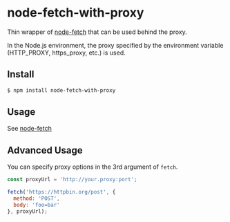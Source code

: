# node-fetch-with-proxy

Thin wrapper of [node-fetch](https://www.npmjs.com/package/node-fetch) that can be used behind the proxy.

In the Node.js environment, the proxy specified by the environment variable (HTTP_PROXY, https_proxy, etc.) is used.

## Install

```sh
$ npm install node-fetch-with-proxy
```

## Usage

See [node-fetch](https://www.npmjs.com/package/node-fetch)

## Advanced Usage

You can specify proxy options in the 3rd argument of `fetch`.

```javascript
const proxyUrl = 'http://your.proxy:port';

fetch('https://httpbin.org/post', {
  method: 'POST',
  body: 'foo=bar'
}, proxyUrl);
```
